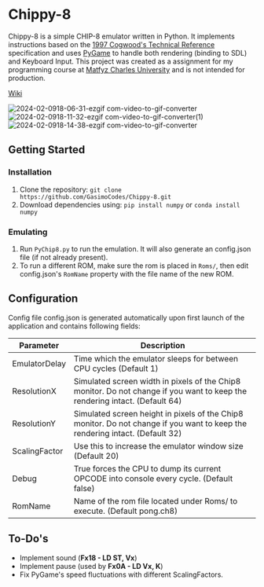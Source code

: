 # Chippy-8
Chippy-8 is a simple CHIP-8 emulator written in Python. It implements instructions based on the [1997 Cogwood's Technical Reference](http://devernay.free.fr/hacks/chip8/C8TECH10.HTM) specification and uses [PyGame](https://www.pygame.org/docs/) to handle both rendering (binding to SDL) and Keyboard Input. This project was created as a assignment for my programming course at [Matfyz Charles University](https://www.mff.cuni.cz/en) and is not intended for production.

[Wiki](https://github.com/GasimoCodes/Chippy-8/wiki) 

![2024-02-0918-06-31-ezgif com-video-to-gif-converter](https://github.com/GasimoCodes/Chippy-8/assets/22917863/667d38bb-e925-42dc-846b-3a5824ebb2f9)
![2024-02-0918-11-32-ezgif com-video-to-gif-converter(1)](https://github.com/GasimoCodes/Chippy-8/assets/22917863/30404a55-ccfb-42a6-93de-ea13f2cb38fd)
![2024-02-0918-14-38-ezgif com-video-to-gif-converter](https://github.com/GasimoCodes/Chippy-8/assets/22917863/bf8260a0-1271-49cc-8dbb-ee09dc7ff701)


## Getting Started
### Installation

1. Clone the repository: `git clone https://github.com/GasimoCodes/Chippy-8.git`
2. Download dependencies using: `pip install numpy` or `conda install numpy`

### Emulating
1. Run `PyChip8.py` to run the emulation. It will also generate an config.json file (if not already present).
2. To run a different ROM, make sure the rom is placed in `Roms/`, then edit config.json's `RomName` property with the file name of the new ROM.

## Configuration
Config file config.json is generated automatically upon first launch of the application and contains following fields:

|Parameter  | Description |
|--|--|
| EmulatorDelay  | Time which the emulator sleeps for between CPU cycles (Default 1) |
| ResolutionX | Simulated screen width in pixels of the Chip8 monitor. Do not change if you want to keep the rendering intact. (Default 64)
| ResolutionY | Simulated screen height in pixels of the Chip8 monitor. Do not change if you want to keep the rendering intact. (Default 32) |
| ScalingFactor | Use this to increase the emulator window size (Default 20)
| Debug | True forces the CPU to dump its current OPCODE into console every cycle. (Default false)
| RomName | Name of the rom file located under Roms/ to execute. (Default pong.ch8)


## To-Do's
- Implement sound (**Fx18 - LD ST, Vx**)
- Implement pause (used by **Fx0A - LD Vx, K**)
- Fix PyGame's speed fluctuations with different ScalingFactors.
